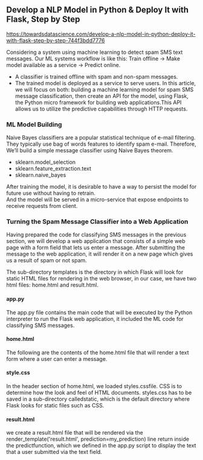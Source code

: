 ## Develop a NLP Model in Python & Deploy It with Flask, Step by Step 
https://towardsdatascience.com/develop-a-nlp-model-in-python-deploy-it-with-flask-step-by-step-744f3bdd7776

Considering a system using machine learning to detect spam SMS text messages. Our ML systems workflow is like this: Train offline -> Make model available as a service -> Predict online.  
- A classifier is trained offline with spam and non-spam messages.
- The trained model is deployed as a service to serve users.
In this article, we will focus on both: building a machine learning model for spam SMS message classification, then create an API for the model, using Flask, the Python micro framework for building web applications.This API allows us to utilize the predictive capabilities through HTTP requests. 

### ML Model Building
Naive Bayes classifiers are a popular statistical technique of e-mail filtering. They typically use bag of words features to identify spam e-mail. Therefore, We’ll build a simple message classifier using Naive Bayes theorem.  

- sklearn.model_selection
- sklearn.feature_extraction.text
- sklearn.naive_bayes

After training the model, it is desirable to have a way to persist the model for future use without having to retrain.   
And the model will be served in a micro-service that expose endpoints to receive requests from client.  

### Turning the Spam Message Classifier into a Web Application  
Having prepared the code for classifying SMS messages in the previous section, we will develop a web application that consists of a simple web page with a form field that lets us enter a message. After submitting the message to the web application, it will render it on a new page which gives us a result of spam or not spam.  

The sub-directory templates is the directory in which Flask will look for static HTML files for rendering in the web browser, in our case, we have two html files: home.html and result.html.  

#### app.py
The app.py file contains the main code that will be executed by the Python interpreter to run the Flask web application, it included the ML code for classifying SMS messages.  

#### home.html
The following are the contents of the home.html file that will render a text form where a user can enter a message.  

#### style.css
In the header section of home.html, we loaded styles.cssfile. CSS is to determine how the look and feel of HTML documents. styles.css has to be saved in a sub-directory calledstatic, which is the default directory where Flask looks for static files such as CSS.  

#### result.html
we create a result.html file that will be rendered via the render_template('result.html', prediction=my_prediction) line return inside the predictfunction, which we defined in the app.py script to display the text that a user submitted via the text field.  

